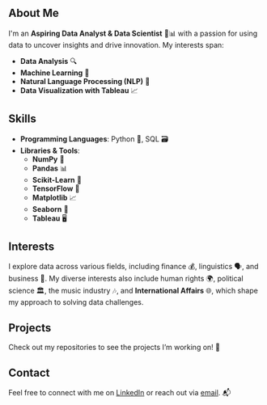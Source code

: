 ## About Me

I'm an **Aspiring Data Analyst & Data Scientist** 💼📊 with a passion for using data to uncover insights and drive innovation. My interests span:

- **Data Analysis** 🔍
- **Machine Learning** 🤖
- **Natural Language Processing (NLP)** 🧠
- **Data Visualization with Tableau** 📈

## Skills

- **Programming Languages**: Python 🐍, SQL 🗃️
- **Libraries & Tools**:
  - **NumPy** 🧮
  - **Pandas** 📊
  - **Scikit-Learn** 🔧
  - **TensorFlow** 🧠
  - **Matplotlib** 📈
  - **Seaborn** 🎨
  - **Tableau** 🖥️

## Interests

I explore data across various fields, including finance 💰, linguistics 🗣️, and business 💼. My diverse interests also include human rights 🌍, political science 🏛️, the music industry 🎶, and **International Affairs** 🌐, which shape my approach to solving data challenges.

## Projects

Check out my repositories to see the projects I’m working on! 🚀

## Contact

Feel free to connect with me on [LinkedIn](your-linkedin-profile) or reach out via [email](mailto:your-email@example.com). 📬

